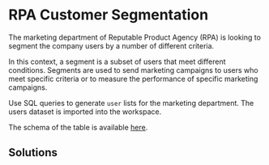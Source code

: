 # RPA Customer Segmentation

The marketing department of Reputable Product Agency (RPA) is looking to segment the company users by a number of different criteria.

In this context, a segment is a subset of users that meet different conditions. Segments are used to send marketing campaigns to users who meet specific criteria or to measure the performance of specific marketing campaigns.

Use SQL queries to generate `user` lists for the marketing department. The users dataset is imported into the workspace.

The schema of the table is available [here](https://content.codecademy.com/courses/sql-queries-user-segmentation/users.png).

## Solutions

```

```
